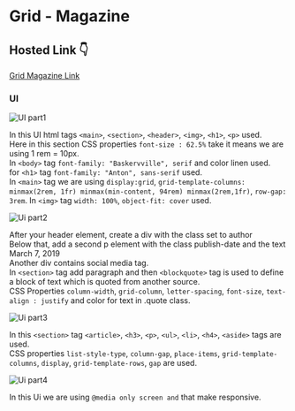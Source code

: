 # Grid - Magazine

## Hosted Link 👇

[Grid Magazine Link](https://ugamraj.github.io/CSS-Assignment/Grid%20-%20Magazine/)

### UI

![UI part1](https://github.com/UgamRaj/CSS-Assignment/assets/124122714/5c4dabed-128c-4d38-81d9-53fdec48f7a7)

In this UI html tags `<main>`, `<section>`, `<header>`, `<img>`, `<h1>`, `<p>` used.<br/>
Here in this section CSS properties `font-size : 62.5%` take it means we are using 1 rem = 10px.<br/>
In `<body>` tag `font-family: "Baskervville", serif` and color linen used.<br/>
for `<h1>` tag `font-family: "Anton", sans-serif` used.<br/>
In `<main>` tag we are using `display:grid`, `grid-template-columns: minmax(2rem, 1fr) minmax(min-content, 94rem) minmax(2rem,1fr)`, `row-gap: 3rem`.
In `<img>` tag `width: 100%`, `object-fit: cover` used.<br/>

![Ui part2](https://github.com/UgamRaj/CSS-Assignment/assets/124122714/d9d6b0ea-dea0-4b15-b774-9b3f3c0677ac)

After your header element, create a div with the class set to author<br/>
Below that, add a second p element with the class publish-date and the text March 7, 2019<br/>
Another div contains social media tag.<br/>
In `<section>` tag add paragraph and then  `<blockquote>` tag is used to define a block of text which is quoted from another source.<br/>
CSS Properties `column-width`, `grid-column`, `letter-spacing`, `font-size`, `text-align : justify` and  color for text in .quote class.

![Ui part3](https://github.com/UgamRaj/CSS-Assignment/assets/124122714/8e8573ef-d87d-4cb5-8519-6ae4cbfedcaf)

In this `<section>` tag `<article>`, `<h3>`, `<p>`, `<ul>`, `<li>`, `<h4>`, `<aside>` tags are used.<br/>
CSS properties `list-style-type`, `column-gap`, `place-items`, `grid-template-columns`, `display`, `grid-template-rows`, `gap` are used.

![Ui part4](https://github.com/UgamRaj/CSS-Assignment/assets/124122714/765d4d0d-0d92-4dcb-87e0-f555d2188222)

In this Ui we are using `@media only screen and` that make responsive.

